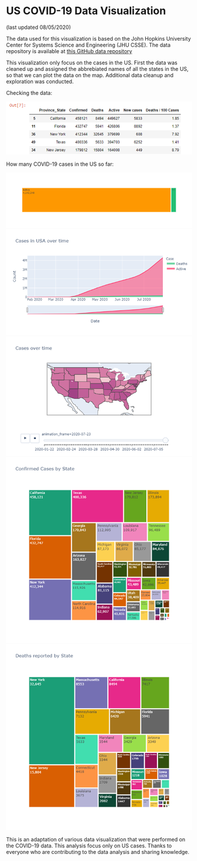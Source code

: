# US COVID-19 Data Visualization
(last updated 08/05/2020)
 
The data used for this visualization is based on the John Hopkins University Center for Systems Science and Engineering (JHU CSSE). The data repository is available at [this GitHub data repository](https://github.com/CSSEGISandData/COVID-19)

This visualization only focus on the cases in the US. First the data was cleaned up and assigned the abbrebiated names of all the states in the US, so that we can plot the data on the map. Additional data cleanup and exploration was conducted. 

Checking the data:

![Data](https://github.com/ravioinam/US-COVID-19-Data-Visualization/blob/master/State%20wise%20top%205.png?raw=TRUE)

How many COVID-19 cases in the US so far:

![Cases in US](https://github.com/ravioinam/US-COVID-19-Data-Visualization/blob/master/cases.png?raw=TRUE)
![Cases over time](https://github.com/ravioinam/US-COVID-19-Data-Visualization/blob/master/case%20over%20time.png?raw=TRUE)
![Cases over time on map](https://github.com/ravioinam/US-COVID-19-Data-Visualization/blob/master/case%20over%20time%20on%20map.png?raw=TRUE)
![Confirmed by state](https://github.com/ravioinam/US-COVID-19-Data-Visualization/blob/master/Confirmed%20case%20by%20state.png?raw=TRUE)
![deaths by state](https://github.com/ravioinam/US-COVID-19-Data-Visualization/blob/master/deaths%20by%20state.png?raw=TRUE)

 
 
 
 This is an adaptation of various data visualization that were performed on the COVID-19 data. This analysis focus only on US cases. Thanks to everyone who are contributing to the data analysis and sharing knowledge. 
